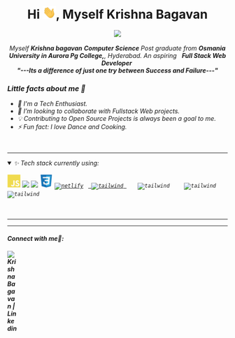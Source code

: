 <html>
<body>
<h1 align="center">Hi <img src="https://raw.githubusercontent.com/ABSphreak/ABSphreak/master/gifs/Hi.gif" width="30px">, Myself Krishna Bagavan</h1>
<p color="#fbb400" align="center">
  <a href="https://github.com/Ratheshan03/readme-typing-svg"><img src="https://readme-typing-svg.herokuapp.com?lines=Computer+Science,student;Full+Stack+Web+Developer;Aspiring+Learner&center=true&width=500&height=50"></a>
</p>

<p align="center">
  <em>
    Myself <b>Krishna bagavan</b> <b>Computer Science</b> Post graduate from <b>Osmania University in Aurora Pg College,</b>, Hyderabad.
    An aspiring &nbsp; <b>Full Stack Web Developer</b>&nbsp; 
  <br>
  <b><i>"---Its a difference of just one try between Success and Failure---"</i></b>
</p>

<h3>Little facts about me 🧑</h3>

- 🧞 I'm a Tech Enthusiast.
- 👯 I’m looking to collaborate with Fullstack Web projects.
- 💡 Contributing to Open Source Projects is always been a goal to me.
- ⚡ Fun fact: I love Dance and Cooking.
<br>

---
 
 <details open="">
<summary>
  ✨ Tech stack currently using:
</summary>
   <br>
<code><a href="https://www.javascript.com/" target="_blank" ><img height="30" src="https://raw.githubusercontent.com/devicons/devicon/master/icons/javascript/javascript-plain.svg"></a></code>
<code><a href="https://reactjs.org/" target="_blank"  target="_blank"><img height="30" src="https://www.vectorlogo.zone/logos/reactjs/reactjs-icon.svg"></a></code>
<code><a href="https://www.w3schools.com/html/" target="_blank"><img height="30" src="https://www.vectorlogo.zone/logos/w3_html5/w3_html5-icon.svg"></a></code>
<code><a href="https://www.w3schools.com/css/" target="_blank"><img height="30" src="https://raw.githubusercontent.com/devicons/devicon/master/icons/css3/css3-original.svg"></a></code>
<code><a href="https://www.netlify.com/" target="_blank"><img src="https://www.vectorlogo.zone/logos/netlify/netlify-icon.svg" alt="netlify"  height="30"></a></code>
 <code> <a href="https://tailwindcss.com/" target="_blank"> <img src="https://www.vectorlogo.zone/logos/tailwindcss/tailwindcss-icon.svg" alt="tailwind" height="30"/> </a> </code>
    <code> <a  target="_blank"> <img src="https://pluralsight2.imgix.net/paths/images/nodejs-45adbe594d.png" alt="tailwind" height="30"/> </a> </code>
    <code> <a  target="_blank"> <img src="https://media.licdn.com/dms/image/D4E12AQEBg943ptCYpg/article-cover_image-shrink_720_1280/0/1686391647921?e=2147483647&v=beta&t=sTfwUvcIfW7Fuby7hMluDfuRJK3HfYMMWc2SyZR7-GA" alt="tailwind" height="30"/> </a> </code>
     <code> <a  target="_blank"> <img src="https://upload.wikimedia.org/wikipedia/commons/thumb/9/93/MongoDB_Logo.svg/2560px-MongoDB_Logo.svg.png" alt="tailwind" height="30"/> </a> </code>
   
 </details>
<br>


<br>

---



---

<h4> Connect with me🤝: <h4>
  </hr>
  <a href="www.linkedin.com/in/krishna-bagavan-270330258" target="_blank">
   <img align="left" alt=" Krishna Bagavan | Linkedin" width="24px" src="https://www.vectorlogo.zone/logos/linkedin/linkedin-icon.svg" />
  </a>

 
  <br>
</body>
</html>

<!---
krishnabagavan/krishnabagavan is a ✨ special ✨ repository because its `README.md` (this file) appears on your GitHub profile.
You can click the Preview link to take a look at your changes.
--->
